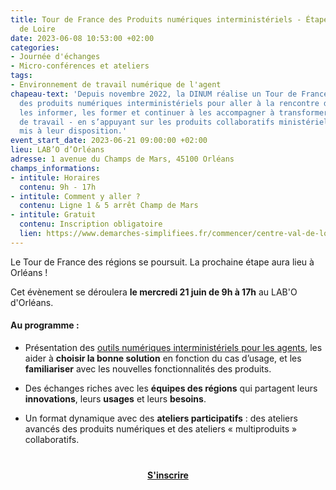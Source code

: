 ```yaml
---
title: Tour de France des Produits numériques interministériels - Étape en Centre-Val
  de Loire
date: 2023-06-08 10:53:00 +02:00
categories:
- Journée d'échanges
- Micro-conférences et ateliers
tags:
- Environnement de travail numérique de l'agent
chapeau-text: 'Depuis novembre 2022, la DINUM réalise un Tour de France des régions
  des produits numériques interministériels pour aller à la rencontre des agents :
  les informer, les former et continuer à les accompagner à transformer les méthodes
  de travail - en s’appuyant sur les produits collaboratifs ministériels et interministériels
  mis à leur disposition.'
event_start_date: 2023-06-21 09:00:00 +02:00
lieu: LAB’O d’Orléans
adresse: 1 avenue du Champs de Mars, 45100 Orléans
champs_informations:
- intitule: Horaires
  contenu: 9h - 17h
- intitule: Comment y aller ?
  contenu: Ligne 1 & 5 arrêt Champ de Mars
- intitule: Gratuit
  contenu: Inscription obligatoire
  lien: https://www.demarches-simplifiees.fr/commencer/centre-val-de-loire
---
```


Le Tour de France des régions se poursuit. La prochaine étape aura lieu à Orléans !

Cet évènement se déroulera **le mercredi 21 juin de 9h à 17h** au LAB'O d'Orléans.

#### Au programme :

* Présentation des [outils numériques interministériels pour les agents](https://www.numerique.gouv.fr/outils-agents/), les aider à **choisir la bonne solution** en fonction du cas d’usage, et les **familiariser** avec les nouvelles fonctionnalités des produits.

* Des échanges riches avec les **équipes des régions** qui partagent leurs **innovations**, leurs **usages** et leurs **besoins**.

* Un format dynamique avec des **ateliers participatifs** : des ateliers avancés des produits numériques et des ateliers « multiproduits » collaboratifs.

<div align="center" style="margin-bottom: 15px; margin-top: 40px"><a href="https://www.demarches-simplifiees.fr/commencer/centre-val-de-loire" class="button" title="S'inscrire - Lien externe"><b>S'inscrire</b></a></div>